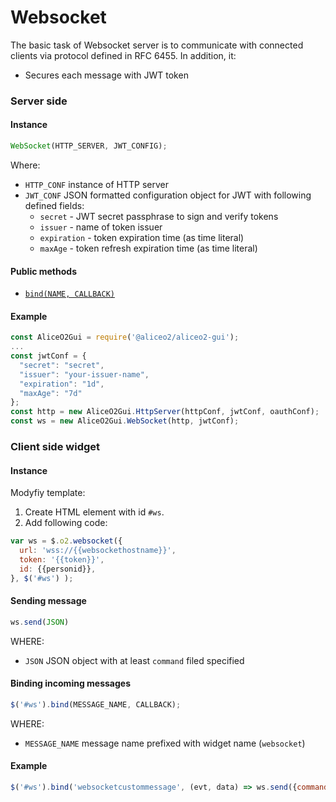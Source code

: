 # Websocket
The basic task of Websocket server is to communicate with connected clients via protocol defined in RFC 6455. In addition, it:
 - Secures each message with JWT token

### Server side

#### Instance
```js
WebSocket(HTTP_SERVER, JWT_CONFIG);
```
Where:
 * `HTTP_CONF` instance of HTTP server
 * `JWT_CONF` JSON formatted configuration object for JWT with following defined fields:
     * `secret` - JWT secret passphrase to sign and verify tokens
     * `issuer` - name of token issuer
     * `expiration` - token expiration time (as time literal)
     * `maxAge` - token refresh expiration time (as time literal)

#### Public methods
 * [`bind(NAME, CALLBACK)`](https://github.com/awegrzyn/Gui/blob/docs/docs/API.md#WebSocket+bind)

#### Example
```js
const AliceO2Gui = require('@aliceo2/aliceo2-gui');
...
const jwtConf = {
  "secret": "secret",
  "issuer": "your-issuer-name",
  "expiration": "1d",
  "maxAge": "7d"
};
const http = new AliceO2Gui.HttpServer(httpConf, jwtConf, oauthConf);
const ws = new AliceO2Gui.WebSocket(http, jwtConf);
```

### Client side widget
#### Instance
Modyfiy template:
1. Create HTML element with id `#ws`.
2. Add following code:
```js
var ws = $.o2.websocket({
  url: 'wss://{{websockethostname}}',
  token: '{{token}}',
  id: {{personid}},
}, $('#ws') );
```

#### Sending message
```js
ws.send(JSON)
```
WHERE:
 * `JSON` JSON object with at least `command` filed specified

#### Binding incoming  messages
```js
$('#ws').bind(MESSAGE_NAME, CALLBACK);
```
WHERE:
 * `MESSAGE_NAME` message name prefixed with widget name (`websocket`)

#### Example
```js
$('#ws').bind('websocketcustommessage', (evt, data) => ws.send({command: 'custommessage'));
```
